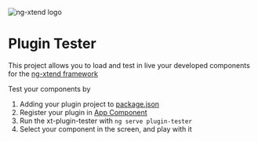 ![ng-xtend logo](https://dont-code.net/assets/images/logos/logo-xtend-angular-red-small.png)

# Plugin Tester

This project allows you to load and test in live your developed components for the [ng-xtend framework](https://github.com/dont-code/ng-xtend/blob/main/README.md)

Test your components by
1. Adding your plugin project to [package.json](https://github.com/dont-code/ng-xtend/blob/main/libs/xt-plugin-tester/package.json)
2. Register your plugin in [App Component](https://github.com/dont-code/ng-xtend/blob/main/libs/xt-plugin-tester/projects/plugin-tester/src/app/app.component.ts)
3. Run the xt-plugin-tester with `ng serve plugin-tester`
4. Select your component in the screen, and play with it

